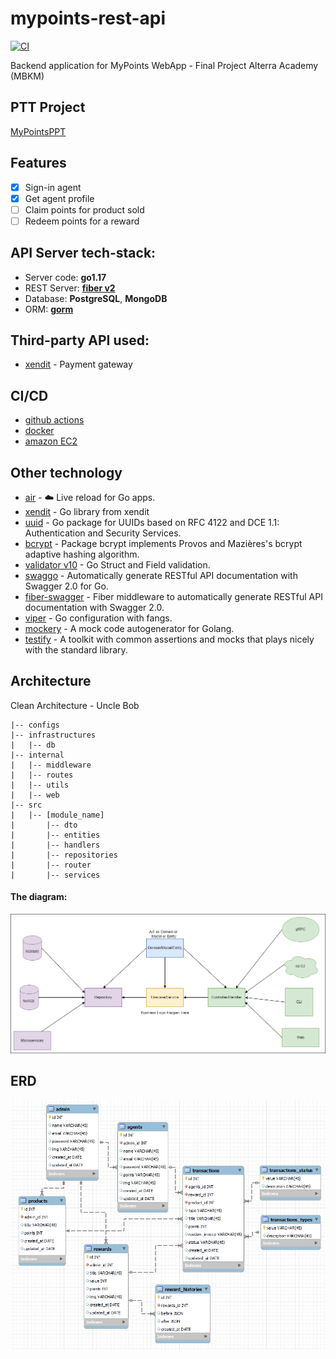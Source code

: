 # mypoints-rest-api
[![CI](https://github.com/yossdev/mypoints-rest-api/actions/workflows/CI.yml/badge.svg?branch=main)](https://github.com/yossdev/mypoints-rest-api/actions/workflows/CI.yml)

Backend application for MyPoints WebApp - Final Project Alterra Academy (MBKM)

## PTT Project

[MyPointsPPT]()

## Features

- [x] Sign-in agent
- [x] Get agent profile
- [ ] Claim points for product sold
- [ ] Redeem points for a reward

## API Server tech-stack:

- Server code: **go1.17**
- REST Server: [**fiber v2**](https://docs.gofiber.io/)
- Database: **PostgreSQL**, **MongoDB**
- ORM: [**gorm**](https://gorm.io/docs/)

## Third-party API used:
- [xendit](https://www.xendit.co/en-id/) - Payment gateway

## CI/CD

- [github actions](https://github.com/features/actions)
- [docker](https://www.docker.com/)
- [amazon EC2](https://aws.amazon.com/ec2/?ec2-whats-new.sort-by=item.additionalFields.postDateTime&ec2-whats-new.sort-order=desc)

## Other technology

- [air](https://github.com/cosmtrek/air) - ☁️ Live reload for Go apps.
- [xendit](https://github.com/xendit/xendit-go) - Go library from xendit
- [uuid](https://github.com/google/uuid) - Go package for UUIDs based on RFC 4122 and DCE 1.1: Authentication and Security Services.
- [bcrypt](https://pkg.go.dev/golang.org/x/crypto/bcrypt) - Package bcrypt implements Provos and Mazières's bcrypt adaptive hashing algorithm.
- [validator v10](https://github.com/go-playground/validator) - Go Struct and Field validation.
- [swaggo](https://github.com/swaggo/swag) - Automatically generate RESTful API documentation with Swagger 2.0 for Go.
- [fiber-swagger](https://github.com/arsmn/fiber-swagger) - Fiber middleware to automatically generate RESTful API documentation with Swagger 2.0.
- [viper](https://github.com/spf13/viper) - Go configuration with fangs.
- [mockery](https://github.com/vektra/mockery) - A mock code autogenerator for Golang.
- [testify](https://github.com/stretchr/testify) - A toolkit with common assertions and mocks that plays nicely with the standard library.

## Architecture
Clean Architecture - Uncle Bob
```
|-- configs
|-- infrastructures
|   |-- db
|-- internal
|   |-- middleware
|   |-- routes
|   |-- utils
|   |-- web
|-- src
|   |-- [module_name]
|       |-- dto
|       |-- entities
|       |-- handlers
|       |-- repositories
|       |-- router
|       |-- services
```

#### The diagram:
![golang clean architecture](https://github.com/yossdev/mypoints-rest-api/blob/main/docs/img/clean-arch.png)

## ERD
![ERD](https://github.com/yossdev/mypoints-rest-api/blob/main/docs/img/erd.jpg)